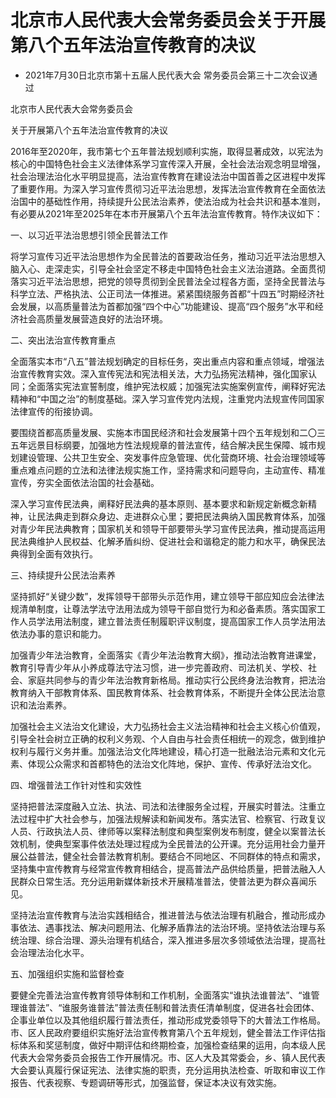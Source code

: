 # 北京市人民代表大会常务委员会关于开展第八个五年法治宣传教育的决议

- 2021年7月30日北京市第十五届人民代表大会
  常务委员会第三十二次会议通过

<!-- INFO END -->

北京市人民代表大会常务委员会

关于开展第八个五年法治宣传教育的决议

2016年至2020年，我市第七个五年普法规划顺利实施，取得显著成效，以宪法为核心的中国特色社会主义法律体系学习宣传深入开展，全社会法治观念明显增强，社会治理法治化水平明显提高，法治宣传教育在建设法治中国首善之区进程中发挥了重要作用。为深入学习宣传贯彻习近平法治思想，发挥法治宣传教育在全面依法治国中的基础性作用，持续提升公民法治素养，使法治成为社会共识和基本准则，有必要从2021年至2025年在本市开展第八个五年法治宣传教育。特作决议如下：

一、以习近平法治思想引领全民普法工作

将学习宣传习近平法治思想作为全民普法的首要政治任务，推动习近平法治思想入脑入心、走深走实，引导全社会坚定不移走中国特色社会主义法治道路。全面贯彻落实习近平法治思想，把党的领导贯彻到全民普法全过程各方面，坚持全民普法与科学立法、严格执法、公正司法一体推进。紧紧围绕服务首都“十四五”时期经济社会发展，以高质量普法为首都加强“四个中心”功能建设、提高“四个服务”水平和经济社会高质量发展营造良好的法治环境。

二、突出法治宣传教育重点

全面落实本市“八五”普法规划确定的目标任务，突出重点内容和重点领域，增强法治宣传教育实效。深入宣传宪法和宪法相关法，大力弘扬宪法精神，强化国家认同；全面落实宪法宣誓制度，维护宪法权威；加强宪法实施案例宣传，阐释好宪法精神和“中国之治”的制度基础。深入学习宣传党内法规，注重党内法规宣传同国家法律宣传的衔接协调。

要围绕首都高质量发展、实施本市国民经济和社会发展第十四个五年规划和二〇三五年远景目标纲要，加强地方性法规规章的普法宣传，结合解决民生保障、城市规划建设管理、公共卫生安全、突发事件应急管理、优化营商环境、社会治理领域等重点难点问题的立法和法律法规实施工作，坚持需求和问题导向，主动宣传、精准宣传，夯实全面依法治国的社会基础。

深入学习宣传民法典，阐释好民法典的基本原则、基本要求和新规定新概念新精神，让民法典走到群众身边、走进群众心里；要把民法典纳入国民教育体系，加强对青少年民法典教育；国家机关和领导干部要带头学习宣传民法典，推动提高运用民法典维护人民权益、化解矛盾纠纷、促进社会和谐稳定的能力和水平，确保民法典得到全面有效执行。

三、持续提升公民法治素养

坚持抓好“关键少数”，发挥领导干部带头示范作用，建立领导干部应知应会法律法规清单制度，让尊法学法守法用法成为领导干部自觉行为和必备素质。落实国家工作人员学法用法制度，建立普法责任制履职评议制度，提高国家工作人员学法用法依法办事的意识和能力。

加强青少年法治教育，全面落实《青少年法治教育大纲》，推动法治教育进课堂，教育引导青少年从小养成尊法守法习惯，进一步完善政府、司法机关、学校、社会、家庭共同参与的青少年法治教育新格局。推动实行公民终身法治教育，把法治教育纳入干部教育体系、国民教育体系、社会教育体系，不断提升全体公民法治意识和法治素养。

加强社会主义法治文化建设，大力弘扬社会主义法治精神和社会主义核心价值观，引导全社会树立正确的权利义务观、个人自由与社会责任相统一的观念，做到维护权利与履行义务并重。加强法治文化阵地建设，精心打造一批融法治元素和文化元素、体现公众需求和首都特色的法治文化阵地，保护、宣传、传承好法治文化。

四、增强普法工作针对性和实效性

坚持把普法深度融入立法、执法、司法和法律服务全过程，开展实时普法。注重立法过程中扩大社会参与，加强法规解读和新闻发布。落实法官、检察官、行政复议人员、行政执法人员、律师等以案释法制度和典型案例发布制度，健全以案普法长效机制，使典型案事件依法处理过程成为全民普法的公开课。充分运用社会力量开展公益普法，健全社会普法教育机制。要结合不同地区、不同群体的特点和需求，坚持集中宣传教育与经常宣传教育相结合，提高普法产品供给质量，把普法融入人民群众日常生活。充分运用新媒体新技术开展精准普法，使普法更为群众喜闻乐见。

坚持法治宣传教育与法治实践相结合，推进普法与依法治理有机融合，推动形成办事依法、遇事找法、解决问题用法、化解矛盾靠法的法治环境。坚持依法治理与系统治理、综合治理、源头治理有机结合，深入推进多层次多领域依法治理，提高社会治理法治化水平。

五、加强组织实施和监督检查

要健全完善法治宣传教育领导体制和工作机制，全面落实“谁执法谁普法”、“谁管理谁普法”、“谁服务谁普法”普法责任制和普法责任清单制度，促进各社会团体、企事业单位以及其他组织履行普法责任，推动形成党委领导下的大普法工作格局。市、区人民政府要组织实施好法治宣传教育第八个五年规划，健全普法工作评估指标体系和奖惩制度，做好中期评估和终期检查，加强检查结果的运用，向本级人民代表大会常务委员会报告工作开展情况。市、区人大及其常委会，乡、镇人民代表大会要认真履行保证宪法、法律实施的职责，充分运用执法检查、听取和审议工作报告、代表视察、专题调研等形式，加强监督，保证本决议有效实施。
